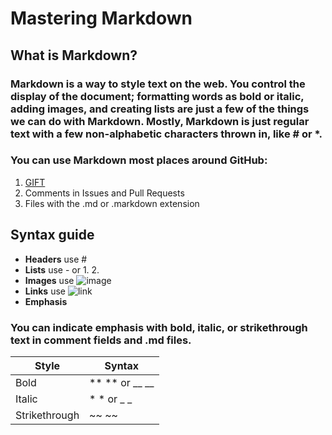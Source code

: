 # Mastering Markdown
## What is Markdown?
###  Markdown is a way to style text on the web. You control the display of the document; formatting words as bold or italic, adding images, and creating lists are just a few of the things we can do with Markdown. Mostly, Markdown is just regular text with a few non-alphabetic characters thrown in, like # or *.
### You can use Markdown most places around GitHub:
1. [GIFT](https://gist.github.com/)
2. Comments in Issues and Pull Requests
3. Files with the .md or .markdown extension
## Syntax guide
- **Headers**  use #
- **Lists**    use - or 1. 2.
- **Images** use
![image]()
- **Links** use 
![link]()
- **Emphasis**
### You can indicate emphasis with bold, italic, or strikethrough text in comment fields and .md files.

| Style| Syntax |
|------------ | -------------|
| Bold| ** ** or __ __	|
| Italic| * * or _ _	|
|Strikethrough| ~~ ~~	|







